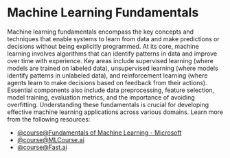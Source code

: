 # Machine Learning Fundamentals

Machine learning fundamentals encompass the key concepts and techniques that enable systems to learn from data and make predictions or decisions without being explicitly programmed. At its core, machine learning involves algorithms that can identify patterns in data and improve over time with experience. Key areas include supervised learning (where models are trained on labeled data), unsupervised learning (where models identify patterns in unlabeled data), and reinforcement learning (where agents learn to make decisions based on feedback from their actions). Essential components also include data preprocessing, feature selection, model training, evaluation metrics, and the importance of avoiding overfitting. Understanding these fundamentals is crucial for developing effective machine learning applications across various domains.
Learn more from the following resources:

- [@course@Fundamentals of Machine Learning - Microsoft](https://learn.microsoft.com/en-us/training/modules/fundamentals-machine-learning/)
- [@course@MLCourse.ai](https://mlcourse.ai/)
- [@course@Fast.ai](https://course.fast.ai)
